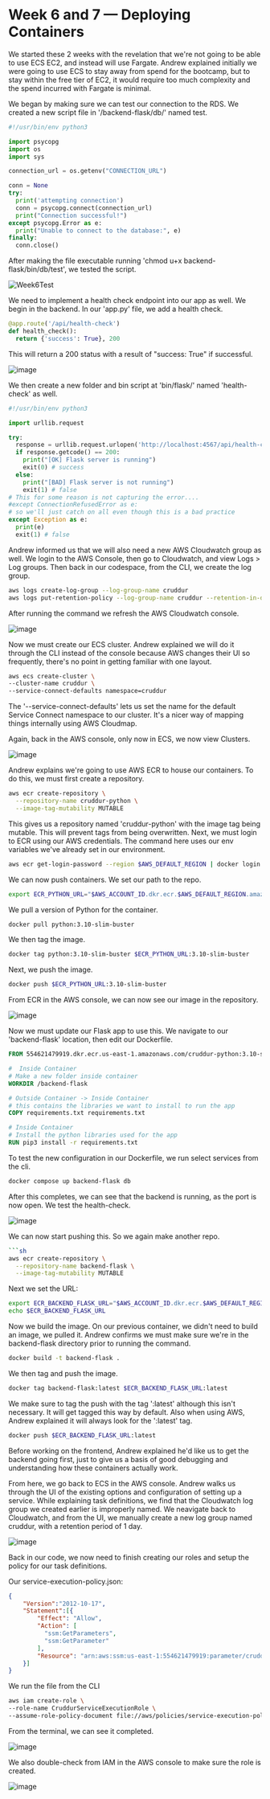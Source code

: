 # Week 6 and 7  — Deploying Containers

We started these 2 weeks with the revelation that we're not going to be able to use ECS EC2, and instead will use Fargate. Andrew explained initially we were going to use ECS to stay away from spend for the bootcamp, but to stay within the free tier of EC2, it would require too much complexity and the spend incurred with Fargate is minimal. 

We began by making sure we can test our connection to the RDS. We created a new script file in '/backend-flask/db/' named test. 

```py
#!/usr/bin/env python3

import psycopg
import os
import sys

connection_url = os.getenv("CONNECTION_URL")

conn = None
try:
  print('attempting connection')
  conn = psycopg.connect(connection_url)
  print("Connection successful!")
except psycopg.Error as e:
  print("Unable to connect to the database:", e)
finally:
  conn.close()
```

After making the file executable running 'chmod u+x backend-flask/bin/db/test', we tested the script. 

![Week6Test](https://user-images.githubusercontent.com/119984652/230687179-8617e38f-3ace-41a1-928d-ef9762c4fd89.png)

We need to implement a health check endpoint into our app as well. We begin in the backend. In our 'app.py' file, we add a health check.

```py
@app.route('/api/health-check')
def health_check():
  return {'success': True}, 200
```
This will return a 200 status with a result of "success: True" if successful.

![image](https://user-images.githubusercontent.com/119984652/230687475-a6a02ec9-791e-4bc2-bfd0-4ae68671d447.png)

We then create a new folder and bin script at 'bin/flask/' named 'health-check' as well.

```py
#!/usr/bin/env python3

import urllib.request

try:
  response = urllib.request.urlopen('http://localhost:4567/api/health-check')
  if response.getcode() == 200:
    print("[OK] Flask server is running")
    exit(0) # success
  else:
    print("[BAD] Flask server is not running")
    exit(1) # false
# This for some reason is not capturing the error....
#except ConnectionRefusedError as e:
# so we'll just catch on all even though this is a bad practice
except Exception as e:
  print(e)
  exit(1) # false
```

Andrew informed us that we will also need a new AWS Cloudwatch group as well. We login to the AWS Console, then go to Cloudwatch, and view Logs > Log groups. Then back in our codespace, from the CLI, we create the log group.

```sh
aws logs create-log-group --log-group-name cruddur
aws logs put-retention-policy --log-group-name cruddur --retention-in-days 1
```

After running the command we refresh the AWS Cloudwatch console.

![image](https://user-images.githubusercontent.com/119984652/230689396-880156b7-0463-4098-920f-d5866fc1f3a3.png)

Now we must create our ECS cluster. Andrew explained we will do it through the CLI instead of the console because AWS changes their UI so frequently, there's no point in getting familiar with one layout. 

```sh
aws ecs create-cluster \
--cluster-name cruddur \
--service-connect-defaults namespace=cruddur
```

The '--service-connect-defaults' lets us set the name for the default Service Connect namespace to our cluster. It's a nicer way of mapping things internally using AWS Cloudmap. 

Again, back in the AWS console, only now in ECS, we now view Clusters.

![image](https://user-images.githubusercontent.com/119984652/230689845-60754c2c-a9ca-4ed1-ac0a-789a95044a52.png)

Andrew explains we're going to use AWS ECR to house our containers. To do this, we must first create a repository.

```sh
aws ecr create-repository \
  --repository-name cruddur-python \
  --image-tag-mutability MUTABLE
```

This gives us a repository named 'cruddur-python' with the image tag being mutable. This will prevent tags from being overwritten. Next, we must login to ECR using our AWS credentials. The command here uses our env variables we've already set in our environment.

```sh
aws ecr get-login-password --region $AWS_DEFAULT_REGION | docker login --username AWS --password-stdin "$AWS_ACCOUNT_ID.dkr.ecr.$AWS_DEFAULT_REGION.amazonaws.com"
```

We can now push containers. We set our path to the repo.

```sh
export ECR_PYTHON_URL="$AWS_ACCOUNT_ID.dkr.ecr.$AWS_DEFAULT_REGION.amazonaws.com/cruddur-python"
```

We pull a version of Python for the container.

```sh
docker pull python:3.10-slim-buster
```

We then tag the image.

```sh
docker tag python:3.10-slim-buster $ECR_PYTHON_URL:3.10-slim-buster
```

Next, we push the image.

```sh
docker push $ECR_PYTHON_URL:3.10-slim-buster
```

From ECR in the AWS console, we can now see our image in the repository.

![image](https://user-images.githubusercontent.com/119984652/230942977-689c623c-9da3-4a99-9f01-bcc06c050311.png)

Now we must update our Flask app to use this. We navigate to our 'backend-flask' location, then edit our Dockerfile.

```Dockerfile
FROM 554621479919.dkr.ecr.us-east-1.amazonaws.com/cruddur-python:3.10-slim-buster

#  Inside Container
# Make a new folder inside container
WORKDIR /backend-flask

# Outside Container -> Inside Container
# this contains the libraries we want to install to run the app
COPY requirements.txt requirements.txt

# Inside Container
# Install the python libraries used for the app
RUN pip3 install -r requirements.txt
```

To test the new configuration in our Dockerfile, we run select services from the cli. 

```sh
docker compose up backend-flask db
```

After this completes, we can see that the backend is running, as the port is now open. We test the health-check.

![image](https://user-images.githubusercontent.com/119984652/233216524-da7a2eac-d209-481a-ba80-cb17cba8dc08.png)

We can now start pushing this. So we again make another repo.

```sh
```sh
aws ecr create-repository \
  --repository-name backend-flask \
  --image-tag-mutability MUTABLE
```

Next we set the URL:

```sh
export ECR_BACKEND_FLASK_URL="$AWS_ACCOUNT_ID.dkr.ecr.$AWS_DEFAULT_REGION.amazonaws.com/backend-flask"
echo $ECR_BACKEND_FLASK_URL
```

Now we build the image. On our previous container, we didn't need to build an image, we pulled it. Andrew confirms we must make sure we're in the backend-flask directory prior to running the command.

```sh
docker build -t backend-flask .
```

We then tag and push the image.

```sh
docker tag backend-flask:latest $ECR_BACKEND_FLASK_URL:latest
```

We make sure to tag the push with the tag ':latest' although this isn't necessary. It will get tagged this way by default. Also when using AWS, Andrew explained it will always look for the ':latest' tag. 

```sh
docker push $ECR_BACKEND_FLASK_URL:latest
```

Before working on the frontend, Andrew explained he'd like us to get the backend going first, just to give us a basis of good debugging and understanding how these containers actually work.

From here, we go back to ECS in the AWS console. Andrew walks us through the UI of the existing options and configuration of setting up a service. While explaining task definitions, we find that the Cloudwatch log group we created earlier is improperly named. We neavigate back to Cloudwatch, and from the UI, we manually create a new log group named cruddur, with a retention period of 1 day. 

![image](https://user-images.githubusercontent.com/119984652/233219523-79937a4e-6c3d-4838-a1a3-d6d4f499613a.png)

Back in our code, we now need to finish creating our roles and setup the policy for our task definitions.

Our service-execution-policy.json:

```json
{
    "Version":"2012-10-17",
    "Statement":[{
        "Effect": "Allow",
        "Action": [
          "ssm:GetParameters",
          "ssm:GetParameter"
        ],
        "Resource": "arn:aws:ssm:us-east-1:554621479919:parameter/cruddur/backend-flask/*"        
    }]
}
```

We run the file from the CLI

```sh
aws iam create-role \
--role-name CruddurServiceExecutionRole \
--assume-role-policy-document file://aws/policies/service-execution-policy.json
```

From the terminal, we can see it completed.

![image](https://user-images.githubusercontent.com/119984652/233222293-5fbdd65a-495e-4827-a052-c306f9d5cd68.png)

We also double-check from IAM in the AWS console to make sure the role is created.

![image](https://user-images.githubusercontent.com/119984652/233222461-61e96c00-dbb0-4249-8035-915239a10b2c.png)


